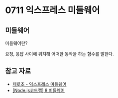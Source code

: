 # 0711 익스프레스 미들웨어

## 미들웨어

미들웨어란?

요청, 응답 사이에 위치해 어떠한 동작을 하는 함수를 말한다.   



## 참고 자료

- [제로초 - 익스프레스 미들웨어](https://www.zerocho.com/category/NodeJS/post/578b5a36d8316615006bee0f)
- [[Node.js코드랩] 8.미들웨어](https://jeonghwan-kim.github.io/series/2018/12/08/node-web-8_middleware.html)
